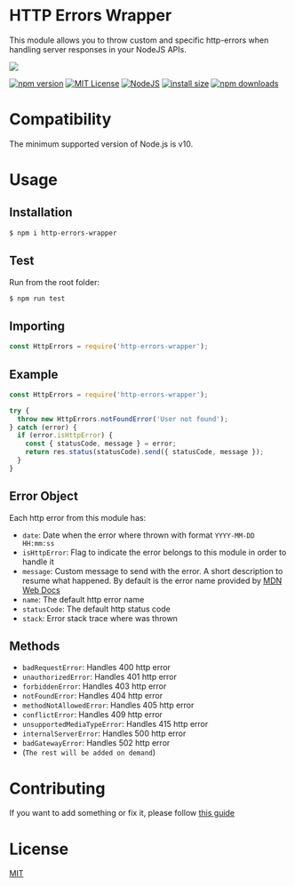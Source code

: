 # HTTP Errors Wrapper

This module allows you to throw custom and specific http-errors when handling server responses in your NodeJS APIs.

<a href="https://nodei.co/npm/http-errors-wrapper">
  <img src="https://nodei.co/npm/http-errors-wrapper.png?downloads=true">
</a>

[![npm version](https://img.shields.io/npm/v/http-errors-wrapper.svg?style=flat-square)](https://badge.fury.io/js/http-errors-wrapper)
[![MIT License](https://img.shields.io/badge/license-MIT-blue.svg?style=flat-square)](https://github.com/LuisFuenTech/http-errors-wrapper/blob/master/LICENSE)
[![NodeJS](https://img.shields.io/badge/node-10.x.x-brightgreen?style=flat-square)](https://github.com/LuisFuenTech/http-errors-wrapper/blob/master/package.json)
[![install size](https://packagephobia.now.sh/badge?p=http-errors-wrapper)](https://packagephobia.now.sh/result?p=http-errors-wrapper)
[![npm downloads](https://img.shields.io/npm/dm/http-errors-wrapper.svg?style=flat-square)](http://npm-stat.com/charts.html?package=http-errors-wrapper)

# Compatibility

The minimum supported version of Node.js is v10.

# Usage

## Installation

```bash
$ npm i http-errors-wrapper
```

## Test

Run from the root folder:

```bash
$ npm run test
```

## Importing

```js
const HttpErrors = require('http-errors-wrapper');
```

## Example

```js
const HttpErrors = require('http-errors-wrapper');

try {
  throw new HttpErrors.notFoundError('User not found');
} catch (error) {
  if (error.isHttpError) {
    const { statusCode, message } = error;
    return res.status(statusCode).send({ statusCode, message });
  }
}
```

## Error Object

Each http error from this module has:

- `date`: Date when the error where thrown with format `YYYY-MM-DD HH:mm:ss`
- `isHttpError`: Flag to indicate the error belongs to this module in order to handle it
- `message`: Custom message to send with the error. A short description to resume what happened. By default is the error name provided by [MDN Web Docs](https://developer.mozilla.org/en-US/docs/Web/HTTP/Status)
- `name`: The default http error name
- `statusCode`: The default http status code
- `stack`: Error stack trace where was thrown

## Methods

- `badRequestError`: Handles 400 http error
- `unauthorizedError`: Handles 401 http error
- `forbiddenError`: Handles 403 http error
- `notFoundError`: Handles 404 http error
- `methodNotAllowedError`: Handles 405 http error
- `conflictError`: Handles 409 http error
- `unsupportedMediaTypeError`: Handles 415 http error
- `internalServerError`: Handles 500 http error
- `badGatewayError`: Handles 502 http error
- (`The rest will be added on demand`)

# Contributing
If you want to add something or fix it, please follow [this guide](https://github.com/LuisFuenTech/http-errors-wrapper/blob/master/CONTRIBUTING.md)

# License

[MIT](https://github.com/LuisFuenTech/http-errors-wrapper/blob/master/LICENSE)
